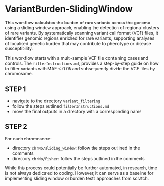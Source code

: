 # VariantBurden-SlidingWindow
This workflow calculates the burden of rare variants across the genome using a sliding window approach, enabling the detection of regional clusters of rare variants. By systematically scanning variant call format (VCF) files, it identifies genomic regions enriched for rare variants, supporting analyses of localised genetic burden that may contribute to phenotype or disease susceptibility.

This workflow starts with a multi-sample VCF file containing cases and controls. The `filterInstructions.md`, provides a step-by-step guide on how to filter variants with MAF < 0.05 and subsequently divide the VCF files by chromosome.

## STEP 1
* navigate to the directory `variant_filtering`
* follow the steps outlined `filterInstructions.md`
* move the final outputs in a directory with a corresponding name

## STEP 2
For each chromosome:
* directory `chrNo/sliding_window`: follow the steps outlined in the comments
* directory `chrNo/Fisher`: follow the steps outlined in the comments

While this process could potentially be further automated, in research, time is not always dedicated to coding. However, it can serve as a baseline for implementing sliding window or burden tests approaches from scratch.

  

